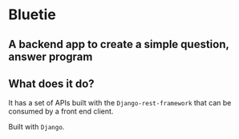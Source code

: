 # Bluetie
## A backend app to create a simple question, answer program

## What does it do?
It has a set of APIs built with the `Django-rest-framework` that can be consumed by a front end client.

Built with `Django`.
